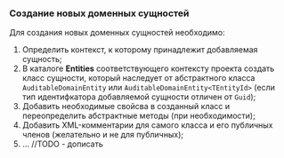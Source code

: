 ﻿### Создание новых доменных сущностей

Для создания новых доменных сущностей необходимо:
1. Определить контекст, к которому принадлежит добавляемая сущность;
1. В каталоге **Entities** соответствующего контексту проекта создать класс сущности, который наследует от абстрактного класса `AuditableDomainEntity` или `AuditableDomainEntity<TEntityId>` (если тип идентифкатора добавляемой сущности отличен от `Guid`);
1. Добавить необходимые свойсва в созданный класс и переопределить абстрактные методы (при необходимости);
1. Добавить XML-комментарии для самого класса и его публичных членов (желательно и не для публичных);
1. ... //TODO - дописать